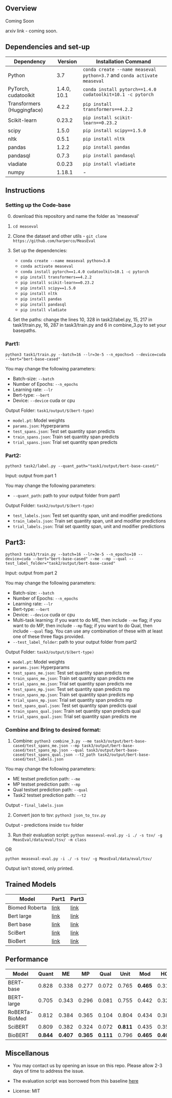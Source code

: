 ## Overview

Coming Soon

arxiv link - coming soon.

## Dependencies and set-up

| Dependency | Version | Installation Command |
| ---------- | ------- | -------------------- |
| Python     | 3.7     | `conda create --name measeval python=3.7` and `conda activate measeval` |
| PyTorch, cudatoolkit    | 1.4.0, 10.1   | `conda install pytorch==1.4.0 cudatoolkit=10.1 -c pytorch` |
| Transformers (Huggingface) | 4.2.2 | `pip install transformers==4.2.2` |
| Scikit-learn | 0.23.2 | `pip install scikit-learn==0.23.2` |
| scipy        | 1.5.0  | `pip install scipy==1.5.0` |
| nltk    | 0.5.1  | `pip install nltk` |
| pandas        | 1.2.2      | `pip install pandas` |
| pandasql        | 0.7.3     | `pip install pandasql` |
| vladiate        | 0.0.23      | `pip install vladiate` |
| numpy        | 1.18.1      | - |


## Instructions

### Setting up the Code-base

0. download this repository and name the folder as 'measeval'

1. `cd measeval`

2. Clone the dataset and other utils - `git clone https://github.com/harperco/MeasEval`

3. Set up the dependencies:
    - `conda create --name measeval python=3.8`
    - `conda activate measeval`
    - `conda install pytorch==1.4.0 cudatoolkit=10.1 -c pytorch`
    - `pip install transformers==4.2.2`
    - `pip install scikit-learn==0.23.2`
    - `pip install scipy==1.5.0`
    - `pip install nltk`
    - `pip install pandas`
    - `pip install pandasql`
    - `pip install vladiate`

4. Set the paths: change the lines 10, 328 in task2/label.py, 15, 217 in task1/train.py, 16, 287 in task3/train.py and 6 in combine_3.py to set your basepaths.

### Part1: 

`python3 task1/train.py --batch=16 --lr=3e-5 --n_epochs=5 --device=cuda --bert="bert-base-cased"`

You may change the following parameters:
- Batch-size: `--batch`
- Number of Epochs: `--n_epochs`
- Learning rate: `--lr`
- Bert-type: `--bert`
- Device: `--device` cuda or cpu

Output Folder: `task1/output/$(bert-type)`
- `model.pt`: Model weights 
- `params.json`: Hyperparams
- `test_spans.json`: Test set quantity span predicts
- `train_spans.json`: Train set quantity span predicts
- `trial_spans.json`: Trial set quantity span predicts


### Part2:

`python3 task2/label.py --quant_path="task1/output/bert-base-cased/"`

Input: output from part 1

You may change the following parameters:
- `--quant_path`: path to your output folder from part1

Output Folder: `task2/output/$(bert-type)`
- `test_labels.json`: Test set quantity span, unit and modifier predictions
- `train_labels.json`: Train set quantity span, unit and modifier predictions
- `trial_labels.json`: Trial set quantity span, unit and modifier predictions


## Part3:

`python3 task3/train.py --batch=16 --lr=3e-5 --n_epochs=10 --device=cuda --bert="bert-base-cased" --me --mp --qual --test_label_folder="task2/output/bert-base-cased"`

Input: output from part 2

You may change the following parameters:
- Batch-size: `--batch`
- Number of Epochs: `--n_epochs`
- Learning rate: `--lr`
- Bert-type: `--bert`
- Device: `--device` cuda or cpu
- Multi-task learning: if you want to do ME, then include `--me` flag; if you want to do MP, then include `--mp` flag; if you want to do Qual, then include `--qual` flag. You can use any combination of these with at least one of these three flags provided.
- `--test_label_folder`: path to your output folder from part2


Output Folder: `task3/output/$(bert-type)`
- `model.pt`: Model weights 
- `params.json`: Hyperparams
- `test_spans_me.json`: Test set quantity span predicts me
- `train_spans_me.json`: Train set quantity span predicts me
- `trial_spans_me.json`: Trial set quantity span predicts me
- `test_spans_mp.json`: Test set quantity span predicts mp
- `train_spans_mp.json`: Train set quantity span predicts mp
- `trial_spans_mp.json`: Trial set quantity span predicts mp
- `test_spans_qual.json`: Test set quantity span predicts qual
- `train_spans_qual.json`: Train set quantity span predicts qual
- `trial_spans_qual.json`: Trial set quantity span predicts me




### Combine and Bring to desired format:

1. Combine:
`python3 combine_3.py --me task3/output/bert-base-cased/test_spans_me.json --mp task3/output/bert-base-cased/test_spans_mp.json --qual task3/output/bert-base-cased/test_spans_qual.json --t2_path task2/output/bert-base-cased/test_labels.json`

You may change the following parameters:
- ME testset prediction path: `--me`
- MP testset prediction path: `--mp`
- Qual testset prediction path: `--qual`
- Task2 testset prediction path: `--t2`


Output - `final_labels.json`

2. Convert json to tsv:
`python3 json_to_tsv.py`

Output - predictions inside `tsv` folder

3. Run their evaluation script:
`python measeval-eval.py -i ./ -s tsv/ -g MeasEval/data/eval/tsv/ -m class`

OR 

`python measeval-eval.py -i ./ -s tsv/ -g MeasEval/data/eval/tsv/`

Output isn't stored, only printed.


## Trained Models

| Model          | Part1 | Part3 |
| -------------- | ----- | ----- |
| Biomed Roberta | [link](https://github.com/Ayushk4/SE-T8/releases/download/v0.0.0/biomed_roberta1.pt) | [link](https://github.com/Ayushk4/SE-T8/releases/download/v0.0.0/biomed_roberta3.pt) |
| Bert large     | [link](https://github.com/Ayushk4/SE-T8/releases/download/v0.0.0/bert_large1.pt) | [link](https://github.com/Ayushk4/SE-T8/releases/download/v0.0.0/bert_large3.pt) |
| Bert base      | [link](https://github.com/Ayushk4/SE-T8/releases/download/v0.0.0/bert_base1.pt) | [link](https://github.com/Ayushk4/SE-T8/releases/download/v0.0.0/bert_base3.pt) |
| SciBert        | [link](https://github.com/Ayushk4/SE-T8/releases/download/v0.0.0/scibert1.pt) | [link](https://github.com/Ayushk4/SE-T8/releases/download/v0.0.0/scibert3.pt) |
| BioBert        | [link](https://github.com/Ayushk4/SE-T8/releases/download/v0.0.0/biobert1.pt) | [link](https://github.com/Ayushk4/SE-T8/releases/download/v0.0.0/biobert3.pt) |


## Performance

| Model          | Quant     | ME        | MP        | Qual      | Unit     | Mod  | HQ        | HP        | Overall   |
| -------------- | --------- | --------- | --------- | --------- | --------- | --------- | --------- | --------- | --------- | 
| BERT-base      | 0.828     | 0.338     | 0.277     | 0.072     | 0.765     | **0.465** | 0.310     | 0.174     | 0.402     |
| BERT-large     | 0.705     | 0.343     | 0.296     | 0.081     | 0.755     | 0.442     | 0.325     | 0.207     | 0.392     |
| RoBERTa-BioMed | 0.812     | 0.384     | 0.365     | 0.104     | 0.804     | 0.434     | 0.383     | 0.238     | 0.440     |
| SciBERT        | 0.809     | 0.382     | 0.324     | 0.072     | **0.811** | 0.435     | 0.354     | 0.230     | 0.433     |
| BioBERT        | **0.844** | **0.407** | **0.365** | **0.111** | 0.796     | **0.465** | **0.400** | **0.269** | **0.456** |


## Miscellanous

- You may contact us by opening an issue on this repo. Please allow 2-3 days of time to address the issue.

- The evaluation script was borrowed from this baseline [here](https://github.com/harperco/MeasEval)

- License: MIT
